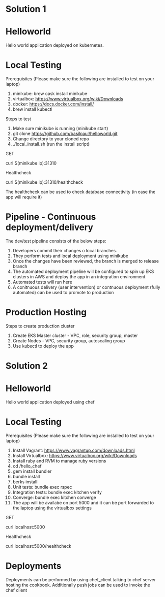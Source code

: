 # Solution 1


# Helloworld
Hello world application deployed on kubernetes. 

# Local Testing
Prerequisites (Please make sure the following are installed to test on your laptop)

1. minikube: brew cask install minikube
2. virtualbox: https://www.virtualbox.org/wiki/Downloads
3. docker: https://docs.docker.com/install/
4. brew install kubectl

Steps to test

1. Make sure minikube is running (minikube start)
2. git clone https://github.com/basilpaul/helloworld.git
3. Change directory to your cloned repo
4. ./local_install.sh (run the install script)

GET

curl $(minikube ip):31310

Healthcheck

curl $(minikube ip):31310/healthcheck

The healthcheck can be used to check database connectivity (in case the app will require it)

# Pipeline - Continuous deployment/delivery
The dev/test pipeline consists of the below steps:

1. Developers commit their changes o local branches.
2. They perform tests and local deployment using minikube
3. Once the changes have been reviewed, the branch is merged to release branch
4. The automated deployment pipeline will be configured to spin up EKS clusters in AWS and deploy the app in an integration environment
5. Automated tests will run here
6. A conitnuous delivery (user intervention) or contnuous deployment (fully automated) can be used to promote to production


# Production Hosting
Steps to create production cluster

1. Create EKS Master cluster - VPC, role, security group, master
2. Create Nodes - VPC, security group, autoscaling group
3. Use kubectl to deploy the app


# Solution 2

# Helloworld
Hello world application deployed using chef

# Local Testing
Prerequisites (Please make sure the following are installed to test on your laptop)

1. Install Vagrant: https://www.vagrantup.com/downloads.html
2. Install Virtualbox:  https://www.virtualbox.org/wiki/Downloads
3. Install ruby and RVM to manage ruby versions
4. cd /hello_chef
5. gem install bundler
6. bundle install
7. berks install
8. Unit tests: bundle exec rspec
9. Integration tests: bundle exec kitchen verify
10. Converge: bundle exec kitchen converge
11. The app will be availabe on port 5000 and it can be port forwarded to the laptop using the virtualbox settings

GET

curl localhost:5000

Healthcheck

curl localhost:5000/healthcheck

# Deployments
Deployments can be performed by using chef_client talking to chef server hosting the cookbook.
Additionally push jobs can be used to invoke the chef client


